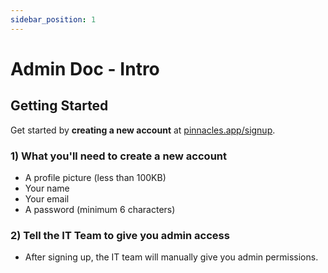 ```yaml
---
sidebar_position: 1
---
```


# Admin Doc - Intro

## Getting Started

Get started by **creating a new account** at [pinnacles.app/signup](https://pinnacles.app/signup).


### 1) What you'll need to create a new account

- A profile picture (less than 100KB)
- Your name
- Your email
- A password (minimum 6 characters)

### 2) Tell the IT Team to give you admin access
- After signing up, the IT team will manually give you admin permissions.


